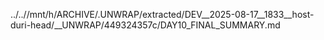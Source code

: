 ../..//mnt/h/ARCHIVE/.UNWRAP/extracted/DEV__2025-08-17__1833__host-duri-head/__UNWRAP/449324357c/DAY10_FINAL_SUMMARY.md